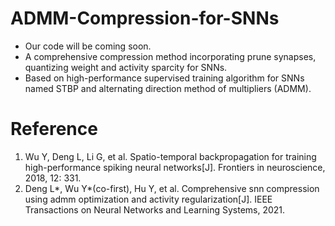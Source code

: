 # ADMM-Compression-for-SNNs
- Our code will be coming soon.
- A comprehensive compression method incorporating prune synapses, quantizing weight and activity sparcity for SNNs.
- Based on high-performance supervised training algorithm for SNNs named STBP and alternating direction method of multipliers (ADMM).

# Reference
1. Wu Y, Deng L, Li G, et al. Spatio-temporal backpropagation for training high-performance spiking neural networks[J]. Frontiers in neuroscience, 2018, 12: 331.
2. Deng L*, Wu Y*(co-first), Hu Y, et al. Comprehensive snn compression using admm optimization and activity regularization[J]. IEEE Transactions on Neural Networks and Learning Systems, 2021.
